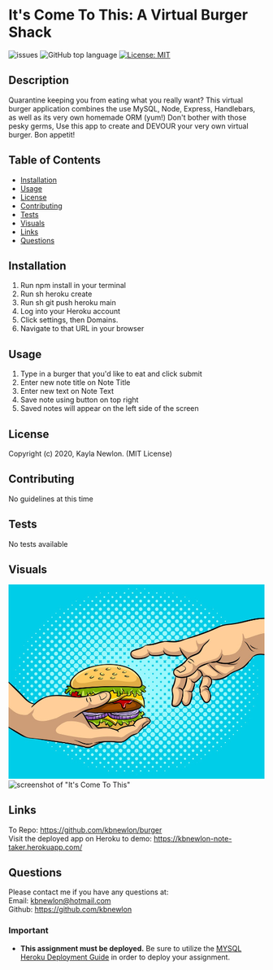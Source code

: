 # It's Come To This: A Virtual Burger Shack



![issues](https://img.shields.io/github/issues/kbnewlon/burger)
![GitHub top language](https://img.shields.io/github/languages/top/kbnewlon/burger)
[![License: MIT](https://img.shields.io/badge/License-MIT-yellow.svg)](https://opensource.org/licenses/MIT)
  
## Description 
Quarantine keeping you from eating what you really want? This virtual burger application combines the use MySQL, Node, Express, Handlebars, as well as its very own homemade ORM (yum!) Don't bother with those pesky germs, Use this app to create and DEVOUR your very own virtual burger. Bon appetit!

## Table of Contents 
* [Installation](#Installation)
* [Usage](#Usage)
* [License](#License)
* [Contributing](#Contributing)
* [Tests](#Tests)
* [Visuals](#Visuals)
* [Links](#Links)
* [Questions](#Questions)

## Installation
1. Run npm install in your terminal
2. Run sh heroku create
3. Run sh git push heroku main
4. Log into your Heroku account 
5. Click settings, then Domains.
6. Navigate to that URL in your browser

## Usage
1. Type in a burger that you'd like to eat and click submit 
2. Enter new note title on Note Title
3. Enter new text on Note Text
4. Save note using button on top right
6. Saved notes will appear on the left side of the screen


## License
Copyright (c) 2020, Kayla Newlon. (MIT License)

## Contributing 
No guidelines at this time 

## Tests
No tests available 

## Visuals
![screenshot of "It's Come To This"](assets/burger.png)
![screenshot of "It's Come To This"]()
## Links
To Repo: https://github.com/kbnewlon/burger
<br>Visit the deployed app on Heroku to demo: https://kbnewlon-note-taker.herokuapp.com/
 

## Questions 
Please contact me if you have any questions at:
<br>Email: kbnewlon@hotmail.com
<br>Github: https://github.com/kbnewlon



### Important

* **This assignment must be deployed.** Be sure to utilize the [MYSQL Heroku Deployment Guide](../../03-Supplemental/MySQLHerokuDeploymentProcess.pdf) in order to deploy your assignment.

